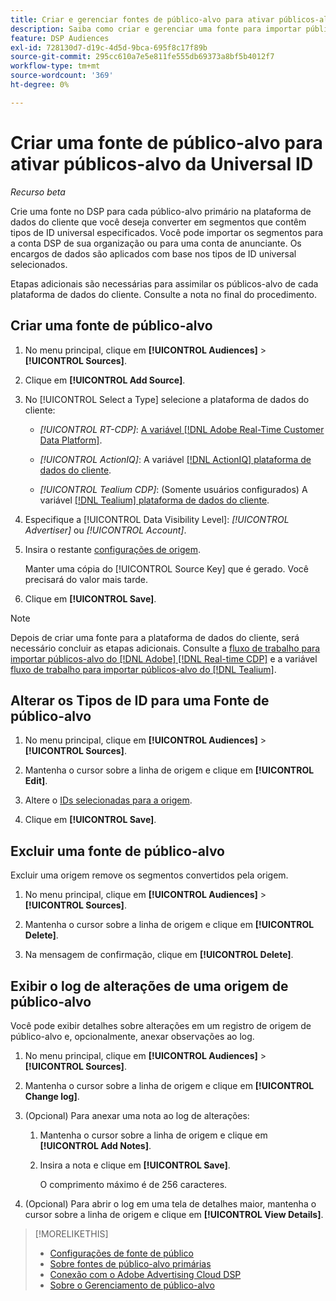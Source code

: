 ```yaml
---
title: Criar e gerenciar fontes de público-alvo para ativar públicos-alvo da Universal ID
description: Saiba como criar e gerenciar uma fonte para importar públicos da plataforma de dados do cliente e convertê-los em segmentos que contêm IDs universais.
feature: DSP Audiences
exl-id: 728130d7-d19c-4d5d-9bca-695f8c17f89b
source-git-commit: 295cc610a7e5e811fe555db69373a8bf5b4012f7
workflow-type: tm+mt
source-wordcount: '369'
ht-degree: 0%

---
```


# Criar uma fonte de público-alvo para ativar públicos-alvo da Universal ID

*Recurso beta*

Crie uma fonte no DSP para cada público-alvo primário na plataforma de dados do cliente que você deseja converter em segmentos que contêm tipos de ID universal especificados. Você pode importar os segmentos para a conta DSP de sua organização ou para uma conta de anunciante. Os encargos de dados são aplicados com base nos tipos de ID universal selecionados.

Etapas adicionais são necessárias para assimilar os públicos-alvo de cada plataforma de dados do cliente. Consulte a nota no final do procedimento.

## Criar uma fonte de público-alvo

1. No menu principal, clique em **[!UICONTROL Audiences]** > **[!UICONTROL Sources]**.

1. Clique em **[!UICONTROL Add Source]**.

1. No [!UICONTROL Select a Type] selecione a plataforma de dados do cliente:

   * *[!UICONTROL RT-CDP]*: [A variável [!DNL Adobe Real-Time Customer Data Platform]](source-about.md).

   * *[!UICONTROL ActionIQ]*: A variável [[!DNL ActionIQ] plataforma de dados do cliente](source-about.md).

   * *[!UICONTROL Tealium CDP]*: (Somente usuários configurados) A variável [[!DNL Tealium] plataforma de dados do cliente](source-about.md).

1. Especifique a [!UICONTROL Data Visibility Level]: *[!UICONTROL Advertiser]* ou *[!UICONTROL Account]*.

1. Insira o restante [configurações de origem](source-settings.md).

   Manter uma cópia do [!UICONTROL Source Key] que é gerado. Você precisará do valor mais tarde.

1. Clique em **[!UICONTROL Save]**.

>[!NOTE]
>
>Depois de criar uma fonte para a plataforma de dados do cliente, será necessário concluir as etapas adicionais. Consulte a [fluxo de trabalho para importar públicos-alvo do [!DNL Adobe] [!DNL Real-time CDP]](source-adobe-rtcdp.md)<!-- the [activation workflow for [!DNL ActionIQ]](source-actioniq.md), --> e a variável [fluxo de trabalho para importar públicos-alvo do [!DNL Tealium]](source-tealium.md).

## Alterar os Tipos de ID para uma Fonte de público-alvo

1. No menu principal, clique em **[!UICONTROL Audiences]** > **[!UICONTROL Sources]**.

1. Mantenha o cursor sobre a linha de origem e clique em **[!UICONTROL Edit]**.

1. Altere o [IDs selecionadas para a origem](source-settings.md).

1. Clique em **[!UICONTROL Save]**.

## Excluir uma fonte de público-alvo

Excluir uma origem remove os segmentos convertidos pela origem.<!-- Will performance data for the segment still be available in any types of reports?  If yes, which? -->

1. No menu principal, clique em **[!UICONTROL Audiences]** > **[!UICONTROL Sources]**.

1. Mantenha o cursor sobre a linha de origem e clique em **[!UICONTROL Delete]**.

1. Na mensagem de confirmação, clique em **[!UICONTROL Delete]**.

## Exibir o log de alterações de uma origem de público-alvo

Você pode exibir detalhes sobre alterações em um registro de origem de público-alvo e, opcionalmente, anexar observações ao log.

1. No menu principal, clique em **[!UICONTROL Audiences]** > **[!UICONTROL Sources]**.

1. Mantenha o cursor sobre a linha de origem e clique em **[!UICONTROL Change log]**.

1. (Opcional) Para anexar uma nota ao log de alterações:

   1. Mantenha o cursor sobre a linha de origem e clique em **[!UICONTROL Add Notes]**.

   1. Insira a nota e clique em **[!UICONTROL Save]**.

      O comprimento máximo é de 256 caracteres.

1. (Opcional) Para abrir o log em uma tela de detalhes maior, mantenha o cursor sobre a linha de origem e clique em **[!UICONTROL View Details]**.

>[!MORELIKETHIS]
>
>* [Configurações de fonte de público](source-settings.md)
>* [Sobre fontes de público-alvo primárias](source-about.md)
>* [Conexão com o Adobe Advertising Cloud DSP](https://experienceleague.adobe.com/docs/experience-platform/destinations/catalog/advertising/adobe-advertising-cloud-connection.html)
>* [Sobre o Gerenciamento de público-alvo](/help/dsp/audiences/audience-about.md)
